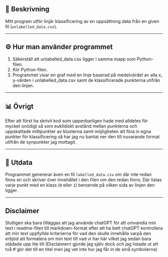 ## 🧠 Beskrivning
Mitt program utför linjär klassificering av en uppsättning data från en given fil (`unlabelled_data.csv`).

---

## ⚙️ Hur man använder programmet
1. Säkerställ att unlabelled_data.csv ligger i samma mapp som Python-filen. 
2. Kör Python-filen. 
3. Programmet visar en graf med en linje baserad på medelvärdet av alla x, y-värden i unlabelled_data.csv samt de klassificerade punkterna utifrån den linjen.

---

## 📊 Övrigt
Efter att först ha skrivit kod som uppenbarligen hade med alldeles för mycket onödigt så som euklidiskt avstånd mellan punkterna och uppskattade mittpunkter av klusterna samt möjligheten att föra in egna punkter för klassificering så har jag nu bantat ner den till nuvarande format utifrån de synpunkter jag mottagit.

---

## 📁 Utdata
Programmet genererar även en fil `labelled_data.csv` om där inte redan finns en och skriver över innehållet i den filen om den redan finns. Där listas varje punkt med en klass (`0` eller `1`) beroende på vilken sida av linjen den ligger.

---

## Disclaimer
Slutligen ska bara tilläggas att jag använde chatGPT för att omvandla min text i readme-filen till markdown-format efter att ha bett chatGPT kontrollera att min text uppfyllde kriterierna för vad den skulle innehålla varpå den erbjöd att formatera om min text till vad vi har här vilket jag sedan bara städade upp lite till (Disclaimern gjorde jag själv dock och jag listade ut att två # gör det till en titel men jag vet inte hur jag får in de små symbolerna) 
